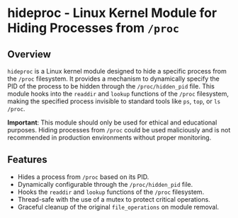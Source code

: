 # hideproc - Linux Kernel Module for Hiding Processes from `/proc`

## Overview

`hideproc` is a Linux kernel module designed to hide a specific process from the `/proc` filesystem. It provides a mechanism to dynamically specify the PID of the process to be hidden through the `/proc/hidden_pid` file. This module hooks into the `readdir` and `lookup` functions of the `/proc` filesystem, making the specified process invisible to standard tools like `ps`, `top`, or `ls /proc`.

**Important**: This module should only be used for ethical and educational purposes. Hiding processes from `/proc` could be used maliciously and is not recommended in production environments without proper monitoring.

## Features

- Hides a process from `/proc` based on its PID.
- Dynamically configurable through the `/proc/hidden_pid` file.
- Hooks the `readdir` and `lookup` functions of the `/proc` filesystem.
- Thread-safe with the use of a mutex to protect critical operations.
- Graceful cleanup of the original `file_operations` on module removal.
